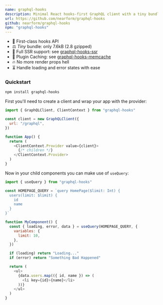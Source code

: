 ```yaml
---
name: graphql-hooks
description: Minimal React hooks-first GraphQL client with a tiny bundle, SSR support and caching
url: https://github.com/nearform/graphql-hooks
github: nearform/graphql-hooks
npm: "graphql-hooks"
---
```


- 🥇 First-class hooks API
- ⚖️ _Tiny_ bundle: only 7.6kB (2.8 gzipped)
- 📄 Full SSR support: see [graphql-hooks-ssr](packages/graphql-hooks-ssr)
- 🔌 Plugin Caching: see [graphql-hooks-memcache](packages/graphql-hooks-memcache)
- 🔥 No more render props hell
- ⏳ Handle loading and error states with ease

### Quickstart

```bash
npm install graphql-hooks
```

First you'll need to create a client and wrap your app with the provider:

```js
import { GraphQLClient, ClientContext } from "graphql-hooks"

const client = new GraphQLClient({
  url: "/graphql",
})

function App() {
  return (
    <ClientContext.Provider value={client}>
      {/* children */}
    </ClientContext.Provider>
  )
}
```

Now in your child components you can make use of `useQuery`:

```js
import { useQuery } from "graphql-hooks"

const HOMEPAGE_QUERY = `query HomePage($limit: Int) {
  users(limit: $limit) {
    id
    name
  }
}`

function MyComponent() {
  const { loading, error, data } = useQuery(HOMEPAGE_QUERY, {
    variables: {
      limit: 10,
    },
  })

  if (loading) return "Loading..."
  if (error) return "Something Bad Happened"

  return (
    <ul>
      {data.users.map(({ id, name }) => (
        <li key={id}>{name}</li>
      ))}
    </ul>
  )
}
```
